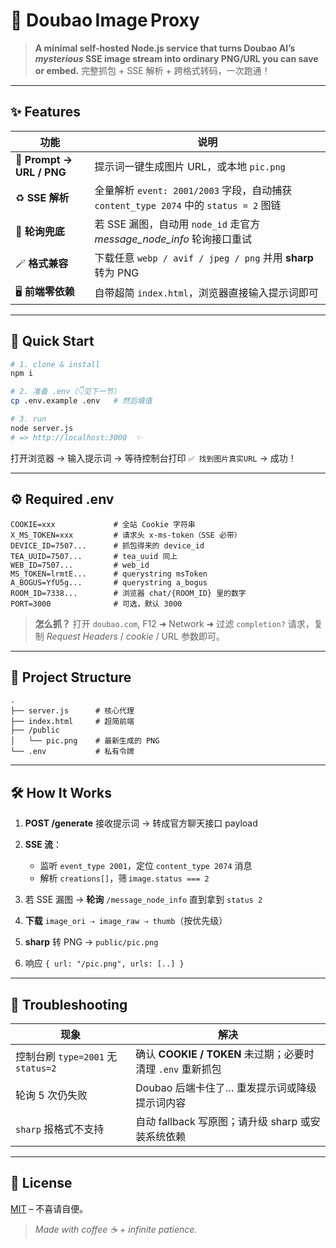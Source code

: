# 🍥 Doubao Image Proxy

> **A minimal self‑hosted Node.js service that turns Doubao AI’s *mysterious* SSE image stream into ordinary PNG/URL you can save or embed.**
> 完整抓包 + SSE 解析 + 跨格式转码，一次跑通！

---

## ✨  Features

| 功能                        | 说明                                                                     |
| ------------------------- | ---------------------------------------------------------------------- |
| 🎨 **Prompt → URL / PNG** | 提示词一键生成图片 URL，或本地 `pic.png`                                            |
| ♻️ **SSE 解析**             | 全量解析 `event: 2001/2003` 字段，自动捕获 `content_type 2074` 中的 `status = 2` 图链 |
| 🛟 **轮询兜底**               | 若 SSE 漏图，自动用 `node_id` 走官方 *message\_node\_info* 轮询接口重试                |
| 🪄 **格式兼容**               | 下载任意 `webp / avif / jpeg / png` 并用 **sharp** 转为 PNG                    |
| 🖥️ **前端零依赖**             | 自带超简 `index.html`，浏览器直接输入提示词即可                                         |

---

## 🚀 Quick Start

```bash
# 1. clone & install
npm i

# 2. 准备 .env（👇见下一节）
cp .env.example .env   # 然后填值

# 3. run
node server.js
# => http://localhost:3000  ✨
```

打开浏览器 → 输入提示词 → 等待控制台打印 `✅ 找到图片真实URL` → 成功！

---

## ⚙️  Required .env

```dotenv
COOKIE=xxx             # 全站 Cookie 字符串
X_MS_TOKEN=xxx         # 请求头 x-ms-token（SSE 必带）
DEVICE_ID=7507...      # 抓包得来的 device_id
TEA_UUID=7507...       # tea_uuid 同上
WEB_ID=7507...         # web_id
MS_TOKEN=lrmtE...      # querystring msToken
A_BOGUS=YfU5g...       # querystring a_bogus
ROOM_ID=7338...        # 浏览器 chat/{ROOM_ID} 里的数字
PORT=3000              # 可选，默认 3000
```

> **怎么抓？** 打开 `doubao.com`, F12 ➜ Network ➜ 过滤 `completion?` 请求，复制 *Request Headers* / *cookie* / URL 参数即可。

---

## 🧩  Project Structure

```
.
├── server.js      # 核心代理
├── index.html     # 超简前端
├── /public
│   └── pic.png    # 最新生成的 PNG
└── .env           # 私有令牌
```

---

## 🛠️  How It Works

1. **POST /generate** 接收提示词 → 转成官方聊天接口 payload
2. **SSE 流**：

   * 监听 `event_type 2001`，定位 `content_type 2074` 消息
   * 解析 `creations[]`，筛 `image.status === 2`
3. 若 SSE 漏图 → **轮询** `/message_node_info` 直到拿到 `status 2`
4. **下载** `image_ori ⇢ image_raw ⇢ thumb`（按优先级）
5. **sharp** 转 PNG → `public/pic.png`
6. 响应 `{ url: "/pic.png", urls: [..] }`

---

## 🐛  Troubleshooting

| 现象                            | 解决                                          |
| ----------------------------- | ------------------------------------------- |
| 控制台刷 `type=2001` 无 `status=2` | 确认 **COOKIE / TOKEN** 未过期；必要时清理 `.env` 重新抓包 |
| 轮询 5 次仍失败                     | Doubao 后端卡住了… 重发提示词或降级提示词内容                 |
| `sharp` 报格式不支持                | 自动 fallback 写原图；请升级 sharp 或安装系统依赖           |

---

## 📜  License

[MIT](LICENSE) – 不喜请自便。

> *Made with coffee ☕ + infinite patience.*
